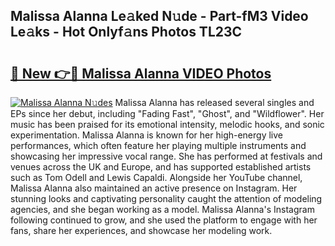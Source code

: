 ## Malissa Alanna Le𝚊ked N𝚞de - Part-fM3 Video Le𝚊ks - Hot Onlyf𝚊ns Photos TL23C

# <h2><a href="http://ac54279.deff.icu/?id=Malissa+Alanna">🔗 New 👉🔴 Malissa Alanna VIDEO Photos</a></h2>

[![Malissa Alanna N𝚞des](https://i.imgur.com/rIISA9y.gif)](http://ac54279.deff.icu/?id=Malissa+Alanna)
Malissa Alanna has released several singles and EPs since her debut, including "Fading Fast", "Ghost", and "Wildflower". Her music has been praised for its emotional intensity, melodic hooks, and sonic experimentation. Malissa Alanna is known for her high-energy live performances, which often feature her playing multiple instruments and showcasing her impressive vocal range. She has performed at festivals and venues across the UK and Europe, and has supported established artists such as Tom Odell and Lewis Capaldi. Alongside her YouTube channel, Malissa Alanna also maintained an active presence on Instagram. Her stunning looks and captivating personality caught the attention of modeling agencies, and she began working as a model. Malissa Alanna's Instagram following continued to grow, and she used the platform to engage with her fans, share her experiences, and showcase her modeling work.
